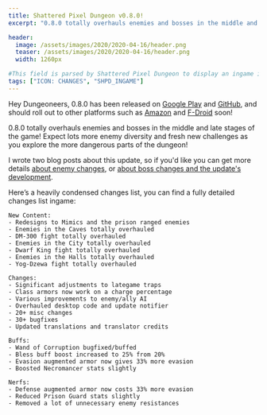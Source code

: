 ```yaml
---
title: Shattered Pixel Dungeon v0.8.0!
excerpt: "0.8.0 totally overhauls enemies and bosses in the middle and late stages of the game! Expect lots more enemy diversity and fresh new challenges as you explore the more dangerous parts of the dungeon!"

header:
  image: /assets/images/2020/2020-04-16/header.png
  teaser: /assets/images/2020/2020-04-16/header.png
  width: 1260px

#This field is parsed by Shattered Pixel Dungeon to display an ingame icon in its news feed
tags: ["ICON: CHANGES", "SHPD_INGAME"]
---
```

Hey Dungeoneers, 0.8.0 has been released on [Google Play](https://play.google.com/store/apps/details?id=com.shatteredpixel.shatteredpixeldungeon) and [GitHub](https://github.com/00-Evan/shattered-pixel-dungeon/releases), and should roll out to other platforms such as [Amazon](https://www.amazon.com/Shattered-Pixel-Dungeon/dp/B00OH2C21M/) and [F-Droid](https://f-droid.org/en/packages/com.shatteredpixel.shatteredpixeldungeon/) soon!

0.8.0 totally overhauls enemies and bosses in the middle and late stages of the game! Expect lots more enemy diversity and fresh new challenges as you explore the more dangerous parts of the dungeon!

I wrote two blog posts about this update, so if you'd like you can get more details [about enemy changes](/blog/coming-soon-to-shattered-more-new-foes.html), or [about boss changes and the update's development](/blog/coming-soon-to-shattered-better-bosses.html).

Here’s a heavily condensed changes list, you can find a fully detailed changes list ingame:

```
New Content:
- Redesigns to Mimics and the prison ranged enemies
- Enemies in the Caves totally overhauled
- DM-300 fight totally overhauled
- Enemies in the City totally overhauled
- Dwarf King fight totally overhauled
- Enemies in the Halls totally overhauled
- Yog-Dzewa fight totally overhauled

Changes:
- Significant adjustments to lategame traps
- Class armors now work on a charge percentage
- Various improvements to enemy/ally AI
- Overhauled desktop code and update notifier
- 20+ misc changes
- 30+ bugfixes
- Updated translations and translator credits

Buffs:
- Wand of Corruption bugfixed/buffed
- Bless buff boost increased to 25% from 20%
- Evasion augmented armor now gives 33% more evasion
- Boosted Necromancer stats slightly

Nerfs:
- Defense augmented armor now costs 33% more evasion
- Reduced Prison Guard stats slightly
- Removed a lot of unnecessary enemy resistances
```
